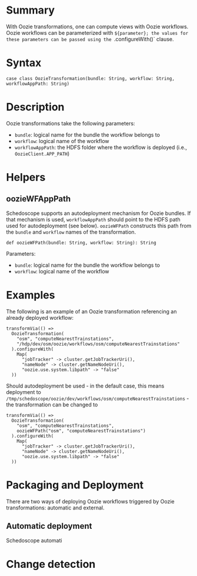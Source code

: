 # Summary

With Oozie transformations, one can compute views with Oozie workflows. Oozie workflows can be parameterized with `${parameter}; the values for these parameters can be passed using the `.configureWith()` clause.

# Syntax

    case class OozieTransformation(bundle: String, workflow: String, workflowAppPath: String)

# Description

Oozie transformations take the following parameters:

* `bundle`: logical name for the bundle the workflow belongs to
* `workflow`: logical name of the workflow
* `workflowAppPath`: the HDFS folder where the workflow is deployed (i.e., `OozieClient.APP_PATH`)

# Helpers

## oozieWFAppPath

Schedoscope supports an autodeployment mechanism for Oozie bundles. If that mechanism is used, `workflowAppPath` should point to the HDFS path used for autodeployment (see below). `oozieWFPath` constructs this path from the `bundle` and `workflow` names of the transformation.

    def oozieWFPath(bundle: String, workflow: String): String

Parameters:

* `bundle`: logical name for the bundle the workflow belongs to
* `workflow`: logical name of the workflow

# Examples

The following is an example of an Oozie transformation referencing an already deployed workflow:

    transformVia(() =>
      OozieTransformation(
        "osm", "computeNearestTrainstations",
        "/hdp/dev/osm/oozie/workflows/osm/computeNearestTrainstations"
      ).configureWith(
        Map(
          "jobTracker" -> cluster.getJobTrackerUri(),
          "nameNode" -> cluster.getNameNodeUri(),
          "oozie.use.system.libpath" -> "false"
      ))

Should autodeployment be used - in the default case, this means deployment to `/tmp/schedoscope/oozie/dev/workflows/osm/computeNearestTrainstations` - the transformation can be changed to

    transformVia(() =>
      OozieTransformation(
        "osm", "computeNearestTrainstations",
        oozieWFPath("osm", "computeNearestTrainstations")
      ).configureWith(
        Map(
          "jobTracker" -> cluster.getJobTrackerUri(),
          "nameNode" -> cluster.getNameNodeUri(),
          "oozie.use.system.libpath" -> "false"
      ))

# Packaging and Deployment

There are two ways of deploying Oozie workflows triggered by Oozie transformations: automatic and external.

## Automatic deployment

Schedoscope automati


# Change detection

